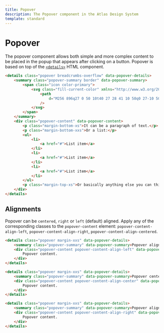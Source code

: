 ```yaml
---
title: Popover
description: The Popover component in the Atlas Design System
template: standard
---
```


# Popover

The popover component allows both simple and more complex content to be placed in the popup that appears after clicking on a button. Popover is based on top of the [`<details>`](https://developer.mozilla.org/en-US/docs/Web/HTML/Element/details#customizing_the_disclosure_widget) HTML component.

```html
<details class="popover breadcrumbs-overflow" data-popover-details>
	<summary class="popover-summary border" data-popover-summary>
		<span class="icon color-primary">
			<svg class="fill-current-color" xmlns="http://www.w3.org/2000/svg" viewBox="0 0 2048 2048">
				<path
					d="M256 896q27 0 50 10t40 27 28 41 10 50q0 27-10 50t-27 40-41 28-50 10q-27 0-50-10t-40-27-28-41-10-50q0-27 10-50t27-40 41-28 50-10zm768 0q27 0 50 10t40 27 28 41 10 50q0 27-10 50t-27 40-41 28-50 10q-27 0-50-10t-40-27-28-41-10-50q0-27 10-50t27-40 41-28 50-10zm768 0q27 0 50 10t40 27 28 41 10 50q0 27-10 50t-27 40-41 28-50 10q-27 0-50-10t-40-27-28-41-10-50q0-27 10-50t27-40 41-28 50-10z"
				/>
			</svg>
		</span>
	</summary>
	<div class="popover-content" data-popover-content>
		<p class="margin-bottom-xs">It can be a paragraph of text.</p>
		<p class="margin-bottom-xxs">Or a list:</p>
		<ul>
			<li>
				<a href="#">List item</a>
			</li>
			<li>
				<a href="#">List item</a>
			</li>
			<li>
				<a href="#">List item</a>
			</li>
		</ul>
		<p class="margin-top-xs">Or basically anything else you can think of.</p>
	</div>
</details>
```

## Alignments

Popover can be `centered`, `right` or `left` (default) aligned. Apply any of the corresponding classes to the `popover-content` element: `popover-content-align-left`, `popover-content-align-right`, `popover-content-align-centered`.

```html
<details class="popover margin-xxs" data-popover-details>
	<summary class="popover-summary" data-popover-summary>Popover aligned to the left</summary>
	<div class="popover-content popover-content-align-left" data-popover-content>
		Popover content.
	</div>
</details>

<details class="popover margin-xxs" data-popover-details>
	<summary class="popover-summary" data-popover-summary>Popover centered</summary>
	<div class="popover-content popover-content-align-center" data-popover-content>
		Popover content.
	</div>
</details>

<details class="popover margin-xxs" data-popover-details>
	<summary class="popover-summary" data-popover-summary>Popover aligned to the right</summary>
	<div class="popover-content popover-content-align-right" data-popover-content>
		Popover content.
	</div>
</details>
```
